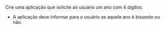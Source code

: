 Crie uma aplicação que solicite ao usuário um ano com 4 dígitos.

* A aplicação deve informar para o usuário se aquele ano é bissexto ou não.